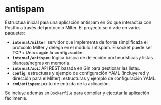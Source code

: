 # antispam

Estructura inicial para una aplicación antispam en Go que interactúa con Postfix a través del protocolo Milter. El proyecto se divide en varios paquetes:

- **`internal/milter`**: servidor que implementa de forma simplificada el protocolo Milter y delega en el módulo antispam. El socket puede ser TCP o Unix según la configuración.
- **`internal/antispam`**: lógica básica de detección por heurísticas y listas blancas/negras en memoria.
- **`internal/api`**: API REST basada en Gin para gestionar las listas.
- **`config`**: estructuras y ejemplo de configuración YAML (incluye red y dirección para el Milter).
 estructuras y ejemplo de configuración YAML.
- **`cmd/antispam`**: punto de entrada de la aplicación.

Se incluye además un `Dockerfile` para compilar y ejecutar la aplicación fácilmente.
